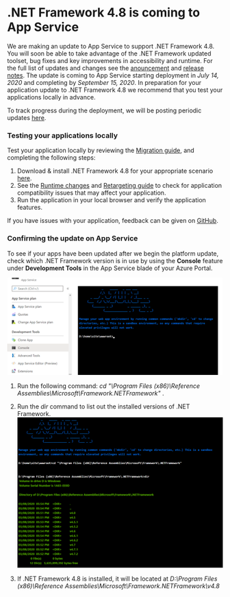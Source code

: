 # .NET Framework 4.8 is coming to App Service
We are making an update to App Service to support .NET Framework 4.8. You will soon be able to take advantage of the .NET Framework updated toolset, bug fixes and key improvements in accessibility and runtime.  For the full list of updates and changes see the [anouncement](https://devblogs.microsoft.com/dotnet/announcing-the-net-framework-4-8/) and [release notes](https://github.com/microsoft/dotnet/blob/master/releases/net48/README.md).  The update is coming to App Service starting deployment in *July 14, 2020* and completing by *September 15, 2020*.  In preparation for your application update to .NET Framework 4.8 we recommend that you test your applications locally in advance.

To track progress during the deployment, we will be posting periodic updates [here](https://github.com/Azure/app-service-announcements/issues/249).

### Testing your applications locally
Test your application locally by reviewing the [Migration guide](https://docs.microsoft.com/en-us/dotnet/framework/migration-guide/), and completing the following steps:

1. Download & install .NET Framework 4.8 for your appropriate scenario [here](https://devblogs.microsoft.com/dotnet/announcing-the-net-framework-4-8/).
2. See the [Runtime changes](https://docs.microsoft.com/en-us/dotnet/framework/migration-guide/runtime/4.7.2-4.8) and [Retargeting guide](https://docs.microsoft.com/en-us/dotnet/framework/migration-guide/retargeting/4.7.2-4.8) to check for application compatibility issues that may affect your application.
3. Run the application in your local browser and verify the application features.

If you have issues with your application, feedback can be given on [GitHub](https://github.com/Microsoft/dotnet/issues/).

### Confirming the update on App Service
To see if your apps have been updated after we begin the platform update, check which .NET Framework version is in use by using the **Console** feature under **Development Tools** in the App Service blade of your Azure Portal.

![Console](images/console.png)

1. Run the following command: *cd "\Program Files (x86)\Reference Assemblies\Microsoft\Framework\.NETFramework"* .  

2. Run the *dir* command to list out the installed versions of .NET Framework.  
![Console2](images/console2.png)

3. If .NET Framework 4.8 is installed, it will be located at *D:\Program Files (x86)\Reference Assemblies\Microsoft\Framework\.NETFramework\v4.8*




